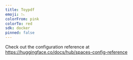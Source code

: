 ```yaml
---
title: Toypdf
emoji: 📉
colorFrom: pink
colorTo: red
sdk: docker
pinned: false
---
```


Check out the configuration reference at https://huggingface.co/docs/hub/spaces-config-reference
